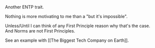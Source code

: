 Another ENTP trait.

Nothing is more motivating to me than a "but it's impossible". 

Unless/Until I can think of any First Principle reason why that's the case.
And Norms are not First Principles.

See an example with [[The Biggest Tech Company on Earth]].
